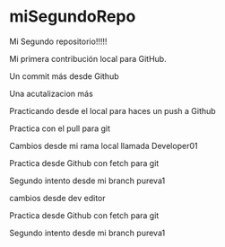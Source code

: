 # miSegundoRepo

Mi Segundo repositorio!!!!!  

Mi primera contribución local para GitHub.

Un commit más desde Github

Una acutalizacion más

Practicando desde el local para haces un push a Github

Practica con el pull para git

Cambios desde mi rama local llamada Developer01

Practica desde Github con fetch para git 

Segundo intento desde mi branch pureva1 

cambios desde dev editor

Practica desde Github con fetch para git

Segundo intento desde mi branch pureva1